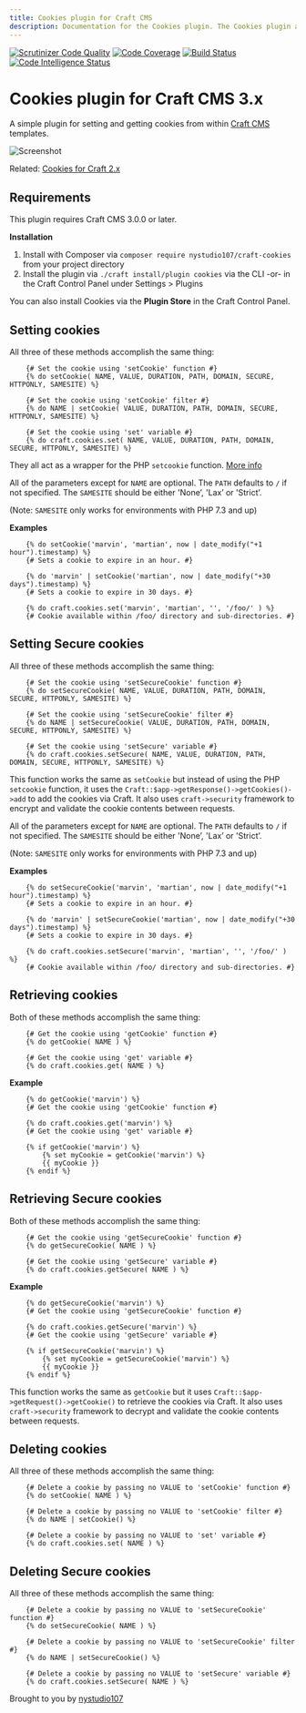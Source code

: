 ```yaml
---
title: Cookies plugin for Craft CMS
description: Documentation for the Cookies plugin. The Cookies plugin allows for setting and getting cookies from within Craft CMS templates
---
```

[![Scrutinizer Code Quality](https://scrutinizer-ci.com/g/nystudio107/craft-cookies/badges/quality-score.png?b=v1)](https://scrutinizer-ci.com/g/nystudio107/craft-cookies/?branch=v1) [![Code Coverage](https://scrutinizer-ci.com/g/nystudio107/craft-cookies/badges/coverage.png?b=v1)](https://scrutinizer-ci.com/g/nystudio107/craft-cookies/?branch=v1) [![Build Status](https://scrutinizer-ci.com/g/nystudio107/craft-cookies/badges/build.png?b=v1)](https://scrutinizer-ci.com/g/nystudio107/craft-cookies/build-status/v1) [![Code Intelligence Status](https://scrutinizer-ci.com/g/nystudio107/craft-cookies/badges/code-intelligence.svg?b=v1)](https://scrutinizer-ci.com/code-intelligence)

# Cookies plugin for Craft CMS 3.x

A simple plugin for setting and getting cookies from within [Craft CMS](http://craftcms.com) templates.

![Screenshot](./resources/img/plugin-logo.png)

Related: [Cookies for Craft 2.x](https://github.com/nystudio107/cookies)

## Requirements

This plugin requires Craft CMS 3.0.0 or later.

**Installation**

1. Install with Composer via `composer require nystudio107/craft-cookies` from your project directory
2. Install the plugin via `./craft install/plugin cookies` via the CLI -or- in the Craft Control Panel under Settings > Plugins

You can also install Cookies via the **Plugin Store** in the Craft Control Panel.

## Setting cookies

All three of these methods accomplish the same thing:

```twig
    {# Set the cookie using 'setCookie' function #}
    {% do setCookie( NAME, VALUE, DURATION, PATH, DOMAIN, SECURE, HTTPONLY, SAMESITE) %}

    {# Set the cookie using 'setCookie' filter #}
    {% do NAME | setCookie( VALUE, DURATION, PATH, DOMAIN, SECURE, HTTPONLY, SAMESITE) %}

    {# Set the cookie using 'set' variable #}
    {% do craft.cookies.set( NAME, VALUE, DURATION, PATH, DOMAIN, SECURE, HTTPONLY, SAMESITE) %}
```

They all act as a wrapper for the PHP `setcookie` function. [More info](http://php.net/manual/en/function.setcookie.php)

All of the parameters except for `NAME` are optional. The `PATH` defaults to `/` if not specified. The `SAMESITE` should be either 'None’, 'Lax’ or 'Strict’.

(Note: `SAMESITE` only works for environments with PHP 7.3 and up)

**Examples**

```twig
    {% do setCookie('marvin', 'martian', now | date_modify("+1 hour").timestamp) %}
    {# Sets a cookie to expire in an hour. #}

    {% do 'marvin' | setCookie('martian', now | date_modify("+30 days").timestamp) %}
    {# Sets a cookie to expire in 30 days. #}

    {% do craft.cookies.set('marvin', 'martian', '', '/foo/' ) %}
    {# Cookie available within /foo/ directory and sub-directories. #}
```

## Setting Secure cookies

All three of these methods accomplish the same thing:

```twig
    {# Set the cookie using 'setSecureCookie' function #}
    {% do setSecureCookie( NAME, VALUE, DURATION, PATH, DOMAIN, SECURE, HTTPONLY, SAMESITE) %}

    {# Set the cookie using 'setSecureCookie' filter #}
    {% do NAME | setSecureCookie( VALUE, DURATION, PATH, DOMAIN, SECURE, HTTPONLY, SAMESITE) %}

    {# Set the cookie using 'setSecure' variable #}
    {% do craft.cookies.setSecure( NAME, VALUE, DURATION, PATH, DOMAIN, SECURE, HTTPONLY, SAMESITE) %}
```

This function works the same as `setCookie` but instead of using the PHP `setcookie` function, it uses the `Craft::$app->getResponse()->getCookies()->add` to add the cookies via Craft. It also uses `craft->security` framework to encrypt and validate the cookie contents between requests.

All of the parameters except for `NAME` are optional. The `PATH` defaults to `/` if not specified. The `SAMESITE` should be either 'None’, 'Lax’ or 'Strict’.

(Note: `SAMESITE` only works for environments with PHP 7.3 and up)

**Examples**

```twig
    {% do setSecureCookie('marvin', 'martian', now | date_modify("+1 hour").timestamp) %}
    {# Sets a cookie to expire in an hour. #}

    {% do 'marvin' | setSecureCookie('martian', now | date_modify("+30 days").timestamp) %}
    {# Sets a cookie to expire in 30 days. #}

    {% do craft.cookies.setSecure('marvin', 'martian', '', '/foo/' ) %}
    {# Cookie available within /foo/ directory and sub-directories. #}
```

## Retrieving cookies

Both of these methods accomplish the same thing:

```twig
    {# Get the cookie using 'getCookie' function #}
    {% do getCookie( NAME ) %}

    {# Get the cookie using 'get' variable #}
    {% do craft.cookies.get( NAME ) %}
```

**Example**

```twig
    {% do getCookie('marvin') %}
    {# Get the cookie using 'getCookie' function #}

    {% do craft.cookies.get('marvin') %}
    {# Get the cookie using 'get' variable #}

    {% if getCookie('marvin') %}
        {% set myCookie = getCookie('marvin') %}
        {{ myCookie }}
    {% endif %}
```

## Retrieving Secure cookies

Both of these methods accomplish the same thing:

```twig
    {# Get the cookie using 'getSecureCookie' function #}
    {% do getSecureCookie( NAME ) %}

    {# Get the cookie using 'getSecure' variable #}
    {% do craft.cookies.getSecure( NAME ) %}
```

**Example**

```twig
    {% do getSecureCookie('marvin') %}
    {# Get the cookie using 'getSecureCookie' function #}

    {% do craft.cookies.getSecure('marvin') %}
    {# Get the cookie using 'getSecure' variable #}

    {% if getSecureCookie('marvin') %}
        {% set myCookie = getSecureCookie('marvin') %}
        {{ myCookie }}
    {% endif %}
```

This function works the same as `getCookie` but it uses `Craft::$app->getRequest()->getCookie()` to retrieve the cookies via Craft. It also uses `craft->security` framework to decrypt and validate the cookie contents between requests.


## Deleting cookies

All three of these methods accomplish the same thing:

```twig
    {# Delete a cookie by passing no VALUE to 'setCookie' function #}
    {% do setCookie( NAME ) %}

    {# Delete a cookie by passing no VALUE to 'setCookie' filter #}
    {% do NAME | setCookie() %}

    {# Delete a cookie by passing no VALUE to 'set' variable #}
    {% do craft.cookies.set( NAME ) %}
```

## Deleting Secure cookies

All three of these methods accomplish the same thing:

```twig
    {# Delete a cookie by passing no VALUE to 'setSecureCookie' function #}
    {% do setSecureCookie( NAME ) %}

    {# Delete a cookie by passing no VALUE to 'setSecureCookie' filter #}
    {% do NAME | setSecureCookie() %}

    {# Delete a cookie by passing no VALUE to 'setSecure' variable #}
    {% do craft.cookies.setSecure( NAME ) %}
```

Brought to you by [nystudio107](http://nystudio107.com)
